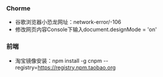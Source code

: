 ### Chorme ###
- 谷歌浏览器小恐龙网址：network-error/-106
- 修改网页内容Console下输入document.designMode = 'on'

### 前端 ###
- 淘宝镜像安装：npm install -g cnpm --registry=https://registry.npm.taobao.org